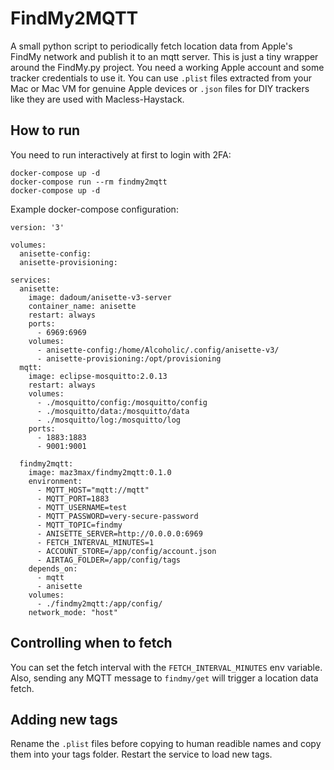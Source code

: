 # FindMy2MQTT

A small python script to periodically fetch location data from Apple's FindMy network and publish it to an mqtt server. This is just a tiny wrapper around the FindMy.py project. You need a working Apple account and some tracker credentials to use it. You can use `.plist` files extracted from your Mac or Mac VM for genuine Apple devices or `.json` files for DIY trackers like they are used with Macless-Haystack.

## How to run

You need to run interactively at first to login with 2FA:
```
docker-compose up -d
docker-compose run --rm findmy2mqtt
docker-compose up -d
```

Example docker-compose configuration:
```
version: '3'

volumes:
  anisette-config:
  anisette-provisioning:

services:
  anisette:
    image: dadoum/anisette-v3-server
    container_name: anisette
    restart: always
    ports:
      - 6969:6969
    volumes:
      - anisette-config:/home/Alcoholic/.config/anisette-v3/
      - anisette-provisioning:/opt/provisioning
  mqtt:
    image: eclipse-mosquitto:2.0.13
    restart: always
    volumes:
      - ./mosquitto/config:/mosquitto/config
      - ./mosquitto/data:/mosquitto/data
      - ./mosquitto/log:/mosquitto/log
    ports:
      - 1883:1883
      - 9001:9001

  findmy2mqtt:
    image: maz3max/findmy2mqtt:0.1.0
    environment:
      - MQTT_HOST="mqtt://mqtt"
      - MQTT_PORT=1883
      - MQTT_USERNAME=test
      - MQTT_PASSWORD=very-secure-password
      - MQTT_TOPIC=findmy
      - ANISETTE_SERVER=http://0.0.0.0:6969
      - FETCH_INTERVAL_MINUTES=1
      - ACCOUNT_STORE=/app/config/account.json
      - AIRTAG_FOLDER=/app/config/tags
    depends_on:
      - mqtt
      - anisette
    volumes:
      - ./findmy2mqtt:/app/config/
    network_mode: "host"
```

## Controlling when to fetch

You can set the fetch interval with the `FETCH_INTERVAL_MINUTES` env variable. Also, sending any MQTT message to `findmy/get` will trigger a location data fetch.

## Adding new tags

Rename the `.plist` files before copying to human readible names and copy them into your tags folder. Restart the service to load new tags.
